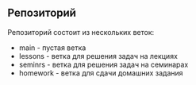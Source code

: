 ## Репозиторий
Репозиторий состоит из нескольких веток:

* main - пустая ветка
* lessons - ветка для решения задач на лекциях
* seminrs - ветка для решения задач на семинарах
* homework - ветка для сдачи домашних задания